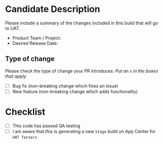 # Candidate Description

Please include a summary of the changes included in this build that will go to UAT.

- Product Team / Project:
- Desired Release Date:

## Type of change

Please check the type of change your PR introduces:
_Put an `x` in the boxes that apply_
- [ ] Bug fix (non-breaking change which fixes an issue)
- [ ] New feature (non-breaking change which adds functionality)

# Checklist

- [ ] This code has passed QA testing
- [ ] I am aware that this is generating a new `Stage` build on App Center for `UAT Testers`
